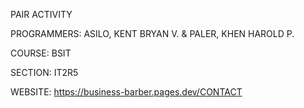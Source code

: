 PAIR ACTIVITY

PROGRAMMERS: ASILO, KENT BRYAN V.
             & 
             PALER, KHEN HAROLD P.

COURSE: BSIT

SECTION: IT2R5

WEBSITE: https://business-barber.pages.dev/CONTACT
